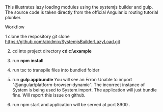 This illustrates lazy loading modules using the systemjs builder and gulp. The source code is taken directly from the official Angular.io routing tutorial plunker.

Workflow

1 clone the respository git clone https://github.com/abidmix/SystemjsBuilderLazyLoad.git

2. cd into project directory **cd c:\example**

3. run **npm install**

4. run tsc to transpile files into bundled folder

5. run **gulp appbundle** You will see an Error: Unable to import "@angular/platform-browser-dynamic". The incorrect instance of System is being used to System.import. The application will just bundle fine. Will report this issue on github.


6. run npm start
and application will be served at port 8900 .
